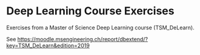 # Deep Learning Course Exercises
Exercises from a Master of Science Deep Learning course (TSM_DeLearn).

See
https://moodle.msengineering.ch/report/dbextend/?key=TSM_DeLearn&edition=2019

